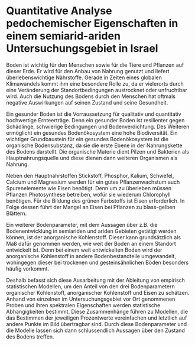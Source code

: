 # Quantitative Analyse pedochemischer Eigenschaften in einem semiarid-ariden Untersuchungsgebiet in Israel
Boden ist wichtig für den Menschen sowie für die Tiere und Pflanzen auf dieser Erde. Er wird für den Anbau von Nahrung genutzt und liefert überlebenswichtige Nährstoffe. Gerade in Zeiten eines globalen Klimawandels kommt ihm eine besondere Rolle zu, da er vielerorts durch eine Veränderung der Standortbedingungen austrocknet oder unfruchtbar wird. Auch die Nutzung des Bodens durch den Menschen hat oftmals negative Auswirkungen auf seinen Zustand und seine Gesundheit.

Ein gesunder Boden ist die Vorraussetzung für qualitativ und quantitativ hochwertige Ernteerträge. Denn ein gesunder Boden ist resilienter gegen Schädlinge, schwierige Bedingungen und Bodenverdichtung. Des Weiteren ermöglicht ein gesundes Bodenökosystem eine hohe Biodiversität. Ein wichtiger Grundbaustein für ein gesundes Bodenökosystem ist die organische Bodensubstanz, da sie die erste Ebene in der Nahrungskette des Bodens darstellt. Die organische Materie dient Pilzen und Bakterien als Hauptnahrungsquelle und diese dienen dann weiteren Organismen als Nahrung.

Neben den Hauptnährstoffen Stickstoff, Phosphor, Kalium, Schwefel, Calcium und Magnesium werden für ein gutes Pflanzenwachstum auch Spurenelemente wie Eisen benötigt. Denn um zu überleben müssen Pflanzen Photosynthese betreiben, wofür sie wiederum Chlorophyll benötigen. Für die Bildung des grünen Farbstoffs ist Eisen erforderlich. In Folge dessen führt der Mangel an Eisen bei Pflanzen zu blass-gelben Blättern.

Ein weiterer Bodenparameter, mit dem Aussagen über z.B. die Bodenentwicklung in semiariden und ariden Gebieten getätigt werden können, ist der anorganische Kohlenstoff. Dieser kann grundsätzlich als Maß dafür genommen werden, wie weit der Boden an einem Standort entwickelt ist. Denn bei einem weit entwickelten Boden wird der anorganische Kohlenstoff in andere Bodenbestandteile umgewandelt, wohingegen dieser bei trockenen und gesteinsähnlichen Böden besonders häufig vorkommt.

Deshalb befasst sich diese Ausarbeitung mit der Ableitung von empirisch statistischen Modellen, um den Anteil von den drei Bodenparametern organischer Kohlenstoff, anorganischer Kohlenstoff und Eisen zu schätzen. Anhand von einzelnen im Untersuchungsgebiet vor Ort genommenen Proben und ihren spektralen Eigenschaften werden statistische Abhängigkeiten bestimmt. Diese Zusammenhänge führen zu Modellen, die das Bestimmen der jeweiligen Prozentwerte vereinfachen und letztlich auf andere Punkte im Bild übertragbar sind. Durch diese Bodenparameter und die Modelle lassen sich dann schlussendlich Aussagen über den Zustand des Bodens treffen.
